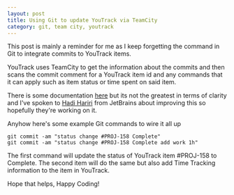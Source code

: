 ```yaml
---
layout: post
title: Using Git to update YouTrack via TeamCity
category: git, team city, youtrack
---
```


This post is mainly a reminder for me as I keep forgetting the command in Git to integrate commits to YouTrack items.

YouTrack uses TeamCity to get the information about the commits and then scans the commit comment for a YouTrack item id and any commands that it can apply such as item status or time spent on said item.

There is some documentation [here][1] but its not the greatest in terms of clarity and I've spoken to [Hadi Hariri][2] from JetBrains about improving this so hopefully they're working on it.

Anyhow here's some example Git commands to wire it all up

    git commit -am "status change #PROJ-158 Complete"
    git commit -am "status change #PROJ-158 Complete add work 1h"

The first command will update the status of YouTrack item #PROJ-158 to Complete.  The second item will do the same but also add Time Tracking information to the item in YouTrack.

Hope that helps, Happy Coding!

[1]: http://confluence.jetbrains.com/display/YTD4/Executing+Commands+from+Comment+to+VCS+Commit
[2]: https://twitter.com/hhariri
